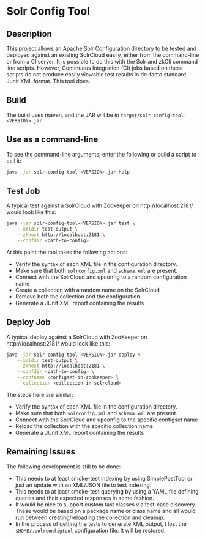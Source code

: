 # Solr Config Tool

## Description

This project allows an Apache Solr Configuration directory to be tested and deployed against an existing SolrCloud easily, either from the command-line or from a CI server.  It is possible to do this with the Solr and zkCli command line scripts.  However, Continuous Integration (CI) jobs based on these scripts do not produce easily viewable test results in de-facto standard Junit XML format.  This tool does.

## Build

The build uses maven, and the JAR will be in `target/solr-config-tool-<VERSION>.jar`

## Use as a command-line

To see the command-line arguments, enter the following or build a script to call it:

```bash
java -jar solr-config-tool-<VERSION>.jar help
```

## Test Job

A typical test against a SolrCloud with Zookeeper on http://localhost:2181/ would look like this:

```bash
java -jar solr-config-tool-<VERSION>.jar test \
    --xmldir test-output \
    --zkhost http://localhost:2181 \
    --confdir <path-to-config>
```

At this point the tool takes the following actions:

* Verify the syntax of each XML file in the configuration directory.
* Make sure that both `solrconfig.xml` and `schema.xml` are present.
* Connect with the SolrCloud and upconfig to a random configuration name
* Create a collection with a random name on the SolrCloud
* Remove both the collection and the configuration
* Generate a JUnit XML report containing the results

## Deploy Job

A typical deploy against a SolrCloud with ZooKeeper on http://localhost:2181/ would look like this:

```bash
java -jar solr-config-tool-<VERSION>.jar deploy \
    --xmldir test-output \
    --zkhost http://localhost:2181 \
    --confdir <path-to-config> \
    --confname <configset-in-zookeeper> \
    --collection <collection-in-solrcloud>
```

The steps here are similar:

* Verify the syntax of each XML file in the configuration directory.
* Make sure that both `solrconfig.xml` and `schema.xml` are present.
* Connect with the SolrCloud and upconfig to the specific configset name
* Reload the collection with the specific collection name
* Generate a JUnit XML report containing the results

## Remaining Issues

The following development is still to be done:


* This needs to at least smoke-test indexing by using SimplePostTool or just an update with an XML/JSON file to test indexing.
* This needs to at least smoke-test querying by using a YAML file defining queries and their expected responses in some fashion. 
* It would be nice to support custom tast classes via test-case discovery.   These would be based on a package name or class name and all would run between creating/reloading the collection and cleanup.
* In the process of getting the tests to generate XML output, I lost the `$HOME/.solrconfigtool` configuration file.   It will be restored. 
